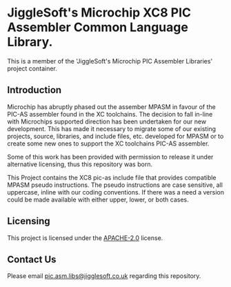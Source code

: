 # JiggleSoft's Microchip XC8 PIC Assembler Common Language Library.

This is a member of the 'JiggleSoft's Microchip PIC Assembler Libraries' project container.

## Introduction
Microchip has abruptly phased out the assember MPASM in favour of the PIC-AS assembler found in the XC toolchains.
The decision to fall in-line with Microchips supported direction has been undertaken for our new development.
This has made it necessary to migrate some of our existing projects, source, libraries, and include files, etc. developed for MPASM or to create some new ones to support the XC toolchains PIC-AS assembler.

Some of this work has been provided with permission to release it under alternative licensing, thus this repository was born.

This Project contains the XC8 pic-as include file that provides compatible MPASM pseudo instructions.
The pseudo instructions are case sensitive, all uppercase, inline with our coding conventions.
If there was a need a version could be made available with either upper, lower, or both cases.

## Licensing
This project is licensed under the [APACHE-2.0](jgl-xc8-pic-as-lang/LICENSE) license.

## Contact Us
Please email pic.asm.libs@jigglesoft.co.uk regarding this repository.
